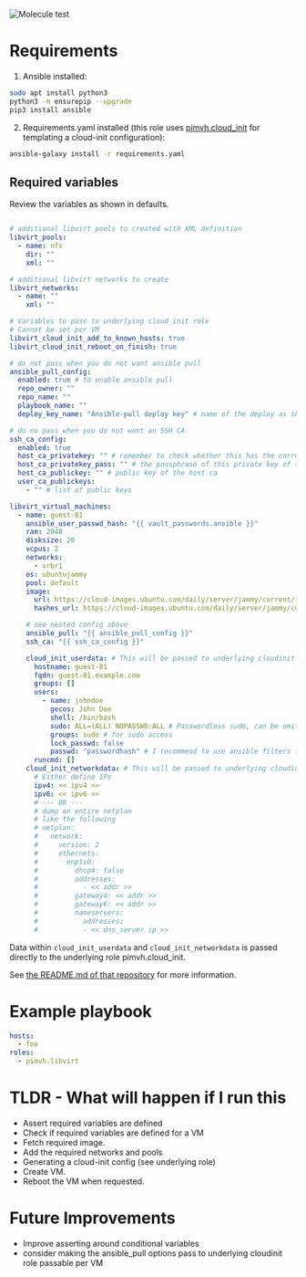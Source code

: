 ![Molecule test](https://github.com/pimvh/libvirt/actions/workflows/test.yaml/badge.svg)
# Requirements

1. Ansible installed:

```bash
sudo apt install python3
python3 -m ensurepip --upgrade
pip3 install ansible
```

2. Requirements.yaml installed (this role uses [pimvh.cloud_init](https://github.com/pimvh/cloud_init) for templating a cloud-init configuration):

```bash
ansible-galaxy install -r requirements.yaml
```

## Required variables

Review the variables as shown in defaults.

```yaml

# additional libvirt pools to created with XML definition
libvirt_pools:
  - name: nfs
    dir: ""
    xml: ""

# additional libvirt networks to create
libvirt_networks:
  - name: ""
    xml: ""

# Variables to pass to underlying cloud_init role
# Cannot be set per VM
libvirt_cloud_init_add_to_known_hosts: true
libvirt_cloud_init_reboot_on_finish: true

# do not pass when you do not want ansible pull
ansible_pull_config:
  enabled: true # to enable ansible pull
  repo_owner: ""
  repo_name: ""
  playbook_name: ""
  deploy_key_name: "Ansible-pull deploy key" # name of the deploy as shown in Github

# do no pass when you do not want an SSH CA
ssh_ca_config:
  enabled: true
  host_ca_privatekey: "" # remember to check whether this has the correct line endings
  host_ca_privatekey_pass: "" # the passphrase of this private key of the host ca
  host_ca_publickey: "" # public key of the host ca
  user_ca_publickeys:
    - "" # list of public keys

libvirt_virtual_machines:
  - name: guest-01
    ansible_user_passwd_hash: "{{ vault_passwords.ansible }}"
    ram: 2048
    disksize: 20
    vcpus: 2
    networks:
      - vrbr1
    os: ubuntujammy
    pool: default
    image:
      url: https://cloud-images.ubuntu.com/daily/server/jammy/current/jammy-server-cloudimg-amd64-disk-kvm.img
      hashes_url: https://cloud-images.ubuntu.com/daily/server/jammy/current/SHA256SUMS

    # see nested config above
    ansible_pull: "{{ ansible_pull_config }}"
    ssh_ca: "{{ ssh_ca_config }}"

    cloud_init_userdata: # This will be passed to underlying cloudinit role
      hostname: guest-01
      fqdn: guest-01.example.com
      groups: []
      users:
        - name: johndoe
          gecos: John Doe
          shell: /bin/bash
          sudo: ALL=(ALL) NOPASSWD:ALL # Passwordless sudo, can be omitted
          groups: sudo # for sudo access
          lock_passwd: false
          passwd: "passwordhash" # I recommend to use ansible filters for this: {{ guest01_password | password_hash('sha512') }}
      runcmd: []
    cloud_init_networkdata: # This will be passed to underlying cloudinit role
      # Either define IPs
      ipv4: << ipv4 >>
      ipv6: << ipv6 >>
      # --- OR ---
      # dump an entire netplan
      # like the following
      # netplan:
      #   network:
      #     version: 2
      #     ethernets:
      #       enp1s0:
      #         dhcp4: false
      #         addresses:
      #           - << addr >>
      #         gateway4: << addr >>
      #         gateway6: << addr >>
      #         nameservers:
      #           addresses:
      #           - << dns_server ip >>
```

Data within `cloud_init_userdata` and `cloud_init_networkdata` is passed directly to the underlying role pimvh.cloud_init.

See [the README.md of that repository](https://github.com/pimvh/cloud_init) for more information.

# Example playbook

```yaml
hosts:
  - foo
roles:
  - pimvh.libvirt

```

# TLDR - What will happen if I run this

- Assert required variables are defined
- Check if required variables are defined for a VM
- Fetch required image.
- Add the required networks and pools
- Generating a cloud-init config (see underlying role)
- Create VM.
- Reboot the VM when requested.

# Future Improvements

- Improve asserting around conditional variables
- consider making the ansible_pull options pass to underlying cloudinit role passable per VM
